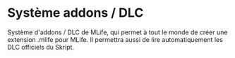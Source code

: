 # Système addons / DLC
Système d'addons / DLC de MLife, qui permet à tout le monde de créer une extension .mlife pour MLife. Il permettra aussi de lire automatiquement les DLC officiels du Skript.
